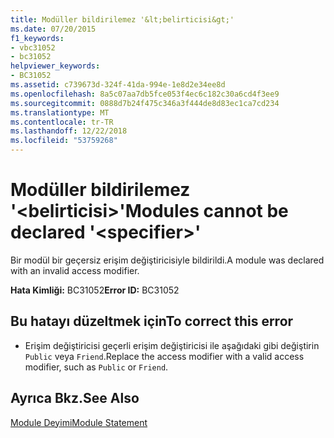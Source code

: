 ```yaml
---
title: Modüller bildirilemez '&lt;belirticisi&gt;'
ms.date: 07/20/2015
f1_keywords:
- vbc31052
- bc31052
helpviewer_keywords:
- BC31052
ms.assetid: c739673d-324f-41da-994e-1e8d2e34ee8d
ms.openlocfilehash: 8a5c07aa7db5fce053f4ec6c182c30a6cd4f3ee9
ms.sourcegitcommit: 0888d7b24f475c346a3f444de8d83ec1ca7cd234
ms.translationtype: MT
ms.contentlocale: tr-TR
ms.lasthandoff: 12/22/2018
ms.locfileid: "53759268"
---
```

# <a name="modules-cannot-be-declared-ltspecifiergt"></a><span data-ttu-id="599d4-102">Modüller bildirilemez '&lt;belirticisi&gt;'</span><span class="sxs-lookup"><span data-stu-id="599d4-102">Modules cannot be declared '&lt;specifier&gt;'</span></span>
<span data-ttu-id="599d4-103">Bir modül bir geçersiz erişim değiştiricisiyle bildirildi.</span><span class="sxs-lookup"><span data-stu-id="599d4-103">A module was declared with an invalid access modifier.</span></span>  
  
 <span data-ttu-id="599d4-104">**Hata Kimliği:** BC31052</span><span class="sxs-lookup"><span data-stu-id="599d4-104">**Error ID:** BC31052</span></span>  
  
## <a name="to-correct-this-error"></a><span data-ttu-id="599d4-105">Bu hatayı düzeltmek için</span><span class="sxs-lookup"><span data-stu-id="599d4-105">To correct this error</span></span>  
  
-   <span data-ttu-id="599d4-106">Erişim değiştiricisi geçerli erişim değiştiricisi ile aşağıdaki gibi değiştirin `Public` veya `Friend`.</span><span class="sxs-lookup"><span data-stu-id="599d4-106">Replace the access modifier with a valid access modifier, such as `Public` or `Friend`.</span></span>  
  
## <a name="see-also"></a><span data-ttu-id="599d4-107">Ayrıca Bkz.</span><span class="sxs-lookup"><span data-stu-id="599d4-107">See Also</span></span>  
 [<span data-ttu-id="599d4-108">Module Deyimi</span><span class="sxs-lookup"><span data-stu-id="599d4-108">Module Statement</span></span>](../../visual-basic/language-reference/statements/module-statement.md)
